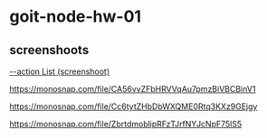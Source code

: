 # goit-node-hw-01
## screenshoots


[--action List (screenshoot)](https://monosnap.com/file/6rbvp60kosh4ZbzxtAzygnzeXVqiPU)

https://monosnap.com/file/CA56vvZFbHRVVqAu7pmzBiVBCBinV1

https://monosnap.com/file/Cc6tytZHbDbWXQME0Rtq3KXz9GEjgy

https://monosnap.com/file/ZbrtdmoblipRFzTJrfNYJcNpF75lS5

